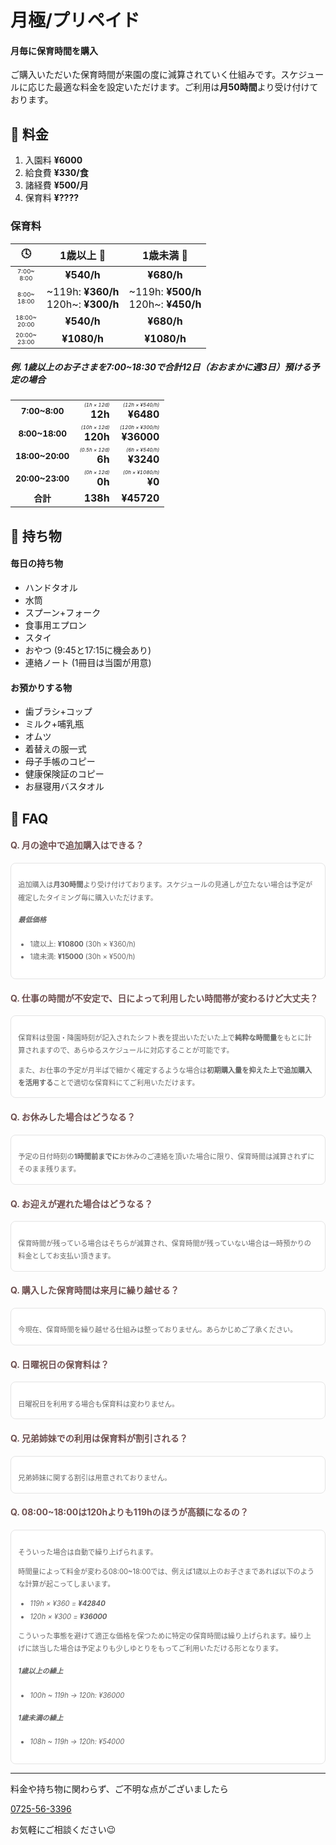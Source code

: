 ﻿# ⽉極/プリペイド
<style>
.timezone {
	font-size: 0.60em;
}
.caution {
	font-size: 0.50em;
}
.separate {
	font-size: 0.85em;
}
.question {
	color: #6f5050;
}
.answer {
	 padding: 1.2em 1em 1.2em;
	 color: #636363;
	 font-size: 0.8em;
	 line-height: 1.8;
	 background: #ffffff;
	 border-radius: 8px;
	 border: solid 0.15em #e4e4e4;
}
.answer > p:last-child {
	margin-bottom:  0;
}
.nomargin > p {
	margin:  0;
}
</style>

#### 月毎に保育時間を購入
ご購入いただいた保育時間が来園の度に減算されていく仕組みです。スケジュールに応じた最適な料金を設定いただけます。ご利用は**月50時間**より受け付けております。

## 📝 料金

1. 入園料 **¥6000**
2. 給食費 **¥330/食**
3. 諸経費 **¥500/月**
4. 保育料 **¥????**

### 保育料

|🕓|1歳以上 👧|1歳未満 👶|
|:-:|:-:|:-:|
|<div class='timezone'>7:00~<br>8:00</div>|**¥540/h**|**¥680/h**|
|<div class='timezone'>8:00~<br>18:00</div>|<div style='text-align:right;'>\~119h: **¥360/h**<br>120h\~: **¥300/h**</div>|<div style='text-align:right;'>\~119h: **¥500/h**<br>120h\~: **¥450/h**</div>|
|<div class='timezone'>18:00~<br>20:00</div>|**¥540/h**|**¥680/h**|
|<div class='timezone'>20:00~<br>23:00</div>|**¥1080/h**|**¥1080/h**|

##### 例. 1歳以上のお子さまを7:00~18:30で合計12日（おおまかに週3日）預ける予定の場合

||||
|:-:|-:|-:|
|<div class='separate'>**7:00~8:00**</div>|<div class='caution'>*(1h × 12d)*</div>**12h**|<div class='caution'>*(12h × ¥540/h)*</div>**¥6480**|
|<div class='separate'>**8:00~18:00**</div>|<div class='caution'>*(10h × 12d)*</div>**120h**|<div class='caution'>*(120h × ¥300/h)*</div>**¥36000**|
|<div class='separate'>**18:00~20:00**</div>|<div class='caution'>*(0.5h × 12d)*</div>**6h**|<div class='caution'>*(6h × ¥540/h)*</div>**¥3240**|
|<div class='separate'>**20:00~23:00**</div>|<div class='caution'>*(0h × 12d)*</div>**0h**|<div class='caution'>*(0h × ¥1080/h)*</div>**¥0**|
|<div class='separate'>**合計**</div>|**138h**|**¥45720**|

## 🎒 持ち物

#### 毎日の持ち物
- ハンドタオル
- 水筒
- スプーン+フォーク
- 食事用エプロン
- スタイ
- おやつ (9:45と17:15に機会あり)
- 連絡ノート (1冊目は当園が用意)

#### お預かりする物
- 歯ブラシ+コップ
- ミルク+哺乳瓶
- オムツ
- 着替えの服一式
- 母子手帳のコピー
- 健康保険証のコピー
- お昼寝用バスタオル

## 🤔 FAQ

#### <span class='question'>Q. 月の途中で追加購⼊はできる？</span>
<div class='answer'>

追加購⼊は**月30時間**より受け付けております。スケジュールの見通しが立たない場合は予定が確定したタイミング毎に購入いただけます。

##### 最低価格
- 1歳以上: **¥10800** (30h × ¥360/h)
- 1歳未満: **¥15000** (30h × ¥500/h)
</div>

#### <span class='question'>Q. 仕事の時間が不安定で、日によって利用したい時間帯が変わるけど大丈夫？</span>
<div class='answer'>

保育料は登園・降園時刻が記入されたシフト表を提出いただいた上で**純粋な時間量**をもとに計算されますので、あらゆるスケジュールに対応することが可能です。

また、お仕事の予定が月半ばで細かく確定するような場合は**初期購入量を抑えた上で追加購入を活用する**ことで適切な保育料にてご利用いただけます。

</div>

#### <span class='question'>Q. お休みした場合はどうなる？</span>
<div class='answer'>

予定の日付時刻の**1時間前までに**お休みのご連絡を頂いた場合に限り、保育時間は減算されずにそのまま残ります。

</div>

#### <span class='question'>Q. お迎えが遅れた場合はどうなる？</span>
<div class='answer'>

保育時間が残っている場合はそちらが減算され、保育時間が残っていない場合は一時預かりの料金としてお支払い頂きます。

</div>

#### <span class='question'>Q. 購入した保育時間は来月に繰り越せる？</span>
<div class='answer'>

今現在、保育時間を繰り越せる仕組みは整っておりません。あらかじめご了承ください。

</div>

#### <span class='question'>Q. 日曜祝日の保育料は？</span>
<div class='answer'>

日曜祝日を利用する場合も保育料は変わりません。

</div>

#### <span class='question'>Q. 兄弟姉妹での利用は保育料が割引される？</span>
<div class='answer'>

兄弟姉妹に関する割引は用意されておりません。

</div>

#### <span class='question'>Q. 08:00~18:00は120hよりも119hのほうが高額になるの？</span>
<div class='answer'>

そういった場合は自動で繰り上げられます。

時間量によって料金が変わる08:00~18:00では、例えば1歳以上のお子さまであれば以下のような計算が起こってしまいます。

- _119h × ¥360 = **¥42840**_
- _120h × ¥300 = **¥36000**_

こういった事態を避けて適正な価格を保つために特定の保育時間は繰り上げられます。繰り上げに該当した場合は予定よりも少しゆとりをもってご利用いただける形となります。

##### 1歳以上の繰上
<div class='nomargin'>

<!-- [![as?fetch=hast](./svg/prepaid.8_18.infant.svg)](./svg/prepaid.8_18.infant.svg) -->

</div>

- *100h ~ 119h → 120h: ¥36000*
<!-- - *220h ~ 249h → 250h: ¥55000* -->

##### 1歳未満の繰上
<div class='nomargin'>

<!-- [![as?fetch=hast](./svg/prepaid.8_18.baby.svg)](./svg/prepaid.8_18.baby.svg) -->

</div>

- *108h ~ 119h → 120h: ¥54000*

</div>

***
料金や持ち物に関わらず、ご不明な点がございましたら

[0725-56-3396](tel:0725563396)

お気軽にご相談ください😉
